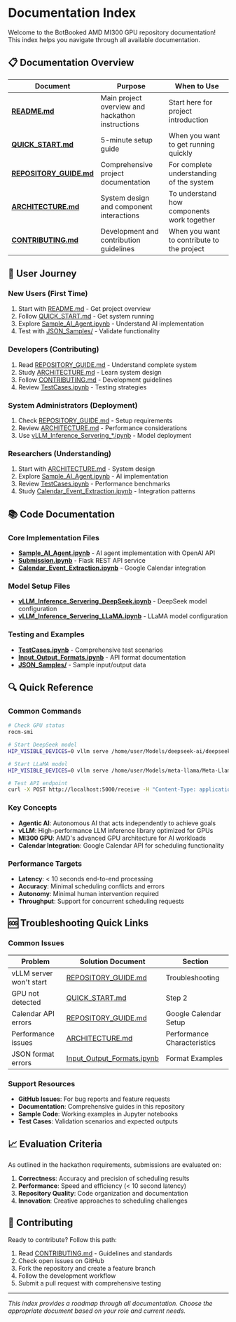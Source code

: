 # Documentation Index

Welcome to the BotBooked AMD MI300 GPU repository documentation! This index helps you navigate through all available documentation.

## 📋 Documentation Overview

| Document | Purpose | When to Use |
|----------|---------|-------------|
| [**README.md**](./README.md) | Main project overview and hackathon instructions | Start here for project introduction |
| [**QUICK_START.md**](./QUICK_START.md) | 5-minute setup guide | When you want to get running quickly |
| [**REPOSITORY_GUIDE.md**](./REPOSITORY_GUIDE.md) | Comprehensive project documentation | For complete understanding of the system |
| [**ARCHITECTURE.md**](./ARCHITECTURE.md) | System design and component interactions | To understand how components work together |
| [**CONTRIBUTING.md**](./CONTRIBUTING.md) | Development and contribution guidelines | When you want to contribute to the project |

## 🎯 User Journey

### New Users (First Time)
1. Start with [README.md](./README.md) - Get project overview
2. Follow [QUICK_START.md](./QUICK_START.md) - Get system running
3. Explore [Sample_AI_Agent.ipynb](./Sample_AI_Agent.ipynb) - Understand AI implementation
4. Test with [JSON_Samples/](./JSON_Samples/) - Validate functionality

### Developers (Contributing)
1. Read [REPOSITORY_GUIDE.md](./REPOSITORY_GUIDE.md) - Understand complete system
2. Study [ARCHITECTURE.md](./ARCHITECTURE.md) - Learn system design
3. Follow [CONTRIBUTING.md](./CONTRIBUTING.md) - Development guidelines
4. Review [TestCases.ipynb](./TestCases.ipynb) - Testing strategies

### System Administrators (Deployment)
1. Check [REPOSITORY_GUIDE.md](./REPOSITORY_GUIDE.md) - Setup requirements
2. Review [ARCHITECTURE.md](./ARCHITECTURE.md) - Performance considerations
3. Use [vLLM_Inference_Servering_*.ipynb](./vLLM_Inference_Servering_DeepSeek.ipynb) - Model deployment

### Researchers (Understanding)
1. Start with [ARCHITECTURE.md](./ARCHITECTURE.md) - System design
2. Explore [Sample_AI_Agent.ipynb](./Sample_AI_Agent.ipynb) - AI implementation
3. Review [TestCases.ipynb](./TestCases.ipynb) - Performance benchmarks
4. Study [Calendar_Event_Extraction.ipynb](./Calendar_Event_Extraction.ipynb) - Integration patterns

## 📚 Code Documentation

### Core Implementation Files
- [**Sample_AI_Agent.ipynb**](./Sample_AI_Agent.ipynb) - AI agent implementation with OpenAI API
- [**Submission.ipynb**](./Submission.ipynb) - Flask REST API service
- [**Calendar_Event_Extraction.ipynb**](./Calendar_Event_Extraction.ipynb) - Google Calendar integration

### Model Setup Files
- [**vLLM_Inference_Servering_DeepSeek.ipynb**](./vLLM_Inference_Servering_DeepSeek.ipynb) - DeepSeek model configuration
- [**vLLM_Inference_Servering_LLaMA.ipynb**](./vLLM_Inference_Servering_LLaMA.ipynb) - LLaMA model configuration

### Testing and Examples
- [**TestCases.ipynb**](./TestCases.ipynb) - Comprehensive test scenarios
- [**Input_Output_Formats.ipynb**](./Input_Output_Formats.ipynb) - API format documentation
- [**JSON_Samples/**](./JSON_Samples/) - Sample input/output data

## 🔍 Quick Reference

### Common Commands
```bash
# Check GPU status
rocm-smi

# Start DeepSeek model
HIP_VISIBLE_DEVICES=0 vllm serve /home/user/Models/deepseek-ai/deepseek-llm-7b-chat --port 3000

# Start LLaMA model  
HIP_VISIBLE_DEVICES=0 vllm serve /home/user/Models/meta-llama/Meta-Llama-3.1-8B-Instruct --port 4000

# Test API endpoint
curl -X POST http://localhost:5000/receive -H "Content-Type: application/json" -d @JSON_Samples/Input_Request.json
```

### Key Concepts
- **Agentic AI**: Autonomous AI that acts independently to achieve goals
- **vLLM**: High-performance LLM inference library optimized for GPUs
- **MI300 GPU**: AMD's advanced GPU architecture for AI workloads
- **Calendar Integration**: Google Calendar API for scheduling functionality

### Performance Targets
- **Latency**: < 10 seconds end-to-end processing
- **Accuracy**: Minimal scheduling conflicts and errors
- **Autonomy**: Minimal human intervention required
- **Throughput**: Support for concurrent scheduling requests

## 🆘 Troubleshooting Quick Links

### Common Issues
| Problem | Solution Document | Section |
|---------|------------------|---------|
| vLLM server won't start | [REPOSITORY_GUIDE.md](./REPOSITORY_GUIDE.md) | Troubleshooting |
| GPU not detected | [QUICK_START.md](./QUICK_START.md) | Step 2 |
| Calendar API errors | [REPOSITORY_GUIDE.md](./REPOSITORY_GUIDE.md) | Google Calendar Setup |
| Performance issues | [ARCHITECTURE.md](./ARCHITECTURE.md) | Performance Characteristics |
| JSON format errors | [Input_Output_Formats.ipynb](./Input_Output_Formats.ipynb) | Format Examples |

### Support Resources
- **GitHub Issues**: For bug reports and feature requests
- **Documentation**: Comprehensive guides in this repository
- **Sample Code**: Working examples in Jupyter notebooks
- **Test Cases**: Validation scenarios and expected outputs

## 📈 Evaluation Criteria

As outlined in the hackathon requirements, submissions are evaluated on:
1. **Correctness**: Accuracy and precision of scheduling results
2. **Performance**: Speed and efficiency (< 10 second latency)
3. **Repository Quality**: Code organization and documentation
4. **Innovation**: Creative approaches to scheduling challenges

## 🤝 Contributing

Ready to contribute? Follow this path:
1. Read [CONTRIBUTING.md](./CONTRIBUTING.md) - Guidelines and standards
2. Check open issues on GitHub
3. Fork the repository and create a feature branch
4. Follow the development workflow
5. Submit a pull request with comprehensive testing

---

*This index provides a roadmap through all documentation. Choose the appropriate document based on your role and current needs.*